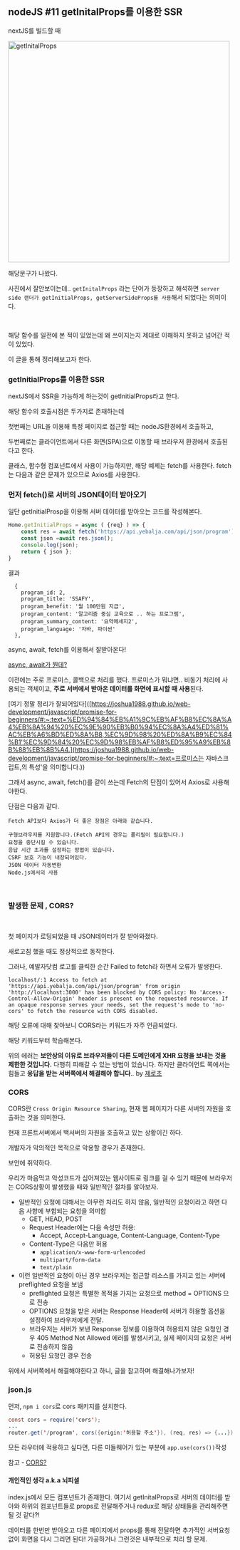 ## nodeJS #11 getInitalProps를 이용한 SSR



nextJS를 빌드할 때 

<img width="497" alt="getInitalProps" src="https://user-images.githubusercontent.com/55486644/88262833-e8a5d700-cd03-11ea-8c8c-05f7af18e16d.PNG">

해당문구가 나왔다.

사진에서 잘안보이는데.. `getInitalProps` 라는 단어가 등장하고 해석하면 `server side 랜더가 getInitialProps, getServerSideProps를 사용`해서 되었다는 의미이다.



<br>

해당 함수를 일전에 본 적이 있었는데 왜 쓰이지는지 제대로 이해하지 못하고 넘어간 적이 있었다.

이 글을 통해 정리해보고자 한다.



### getInitialProps를 이용한 SSR

nextJS에서 SSR을 가능하게 하는것이 getInitialProps라고 한다.

해당 함수의 호출시점은 두가지로 존재하는데

첫번째는 URL을 이용해 특정 페이지로 접근할 때는 nodeJS환경에서 호출하고,

두번째로는 클라이언트에서 다른 화면(SPA)으로 이동할 때 브라우저 환경에서 호출된다고 한다.

클래스, 함수형 컴포넌트에서 사용이 가능하지만, 해당 예제는 fetch를 사용한다. fetch는 다음과 같은 문제가 있으므로 Axios를 사용한다.



### 먼저 fetch()로 서버의 JSON데이터 받아오기



일단 getInitialProsp을 이용해 서버 데이터를 받아오는 코드를 작성해본다.



```javascript
Home.getInitialProps = async ( {req} ) => {
	const res = await fetch('https://api.yebalja.com/api/json/program');
	const json =await res.json();
	console.log(json);
	return { json };
}

```

결과

```
  {
    program_id: 2,
    program_title: 'SSAFY',
    program_benefit: '월 100만원 지급',
    program_content: '알고리즘 중심 교육으로 .. 하는 프로그램',     
    program_summary_content: '요약메세지2',
    program_language: '자바, 파이썬'
  },
```

async, await, fetch를 이용해서 잘받아온다!

[async, await가 뭔데?]([https://velog.io/@secho/React-08-%EB%B9%84%EB%8F%99%EA%B8%B0%EC%B2%98%EB%A6%AC%EB%AC%B8%EB%B2%95](https://velog.io/@secho/React-08-비동기처리문법))

이전에는 주로 프로미스, 콜백으로 처리를 했다. 프로미스가 뭐냐면.. 비동기 처리에 사용되는 객체이고, **주로 서버에서 받아온 데이터를 화면에 표시할 때 사용**된다.

[여기 정말 정리가 잘되어있다]([https://joshua1988.github.io/web-development/javascript/promise-for-beginners/#:~:text=%ED%94%84%EB%A1%9C%EB%AF%B8%EC%8A%A4%EB%8A%94%20%EC%9E%90%EB%B0%94%EC%8A%A4%ED%81%AC%EB%A6%BD%ED%8A%B8,%EC%9D%98%20%ED%8A%B9%EC%84%B1'%EC%9D%84%20%EC%9D%98%EB%AF%B8%ED%95%A9%EB%8B%88%EB%8B%A4.](https://joshua1988.github.io/web-development/javascript/promise-for-beginners/#:~:text=프로미스는 자바스크립트,의 특성'을 의미합니다.))

그래서 async, await, fetch()를 같이 쓰는데 Fetch의 단점이 있어서 Axios로 사용해야한다.





단점은 다음과 같다.

```
Fetch API보다 Axios가 더 좋은 장점은 아래와 같습니다.

구형브라우저를 지원합니다.(Fetch API의 경우는 폴리필이 필요합니다.)
요청을 중단시킬 수 있습니다.
응답 시간 초과를 설정하는 방법이 있습니다.
CSRF 보호 기능이 내장되어있다.
JSON 데이터 자동변환
Node.js에서의 사용
```



<br>

### 발생한 문제 , CORS?

<br>

첫 페이지가 로딩되었을 때 JSON데이터가 잘 받아와졌다.

새로고침 했을 때도 정상적으로 동작한다.

그러나, 예발자닷컴 로고를 클릭한 순간 Failed to fetch라 하면서 오류가 발생한다.

```
localhost/:1 Access to fetch at 'https://api.yebalja.com/api/json/program' from origin 'http://localhost:3000' has been blocked by CORS policy: No 'Access-Control-Allow-Origin' header is present on the requested resource. If an opaque response serves your needs, set the request's mode to 'no-cors' to fetch the resource with CORS disabled.
```

해당 오류에 대해 찾아보니 CORS라는 키워드가 자주 언급되었다.

해당 키워드부터 학습해본다.

위의 에러는 **보안상의 이유로 브라우저들이 다른 도메인에게 XHR 요청을 보내는 것을 제한한 것입니다.** 다행히 피해갈 수 있는 방법이 있습니다. 하지만 클라이언트 쪽에서는 힘들고 **응답을 받는 서버쪽에서 해결해야 합니다**.. by [제로초](https://www.zerocho.com/category/NodeJS/post/5a6c347382ee09001b91fb6a)



### CORS

CORS란 `Cross Origin Resource Sharing`, 현재 웹 페이지가 다른 서버의 자원을 호출하는 것을 의미한다.

현재 프론트서버에서 백서버의 자원을 호출하고 있는 상황이긴 하다.

개발자가 악의적인 목적으로 악용할 경우가 존재한다.

보안에 취약하다.

우리가 마음먹고 악성코드가 심어져있는 웹사이트로 링크를 걸 수 있기 때문에 브라우저는 CORS상황이 발생했을 때와 일반적인 절차를 알아보자.

- 일반적인 요청에 대해서는 아무런 처리도 하지 않음, 일반적인 요청이라고 하면 다음 사항에 부합되는 요청을 의미함
  - GET, HEAD, POST
  - Request Header에는 다음 속성만 허용:
    - Accept, Accept-Language, Content-Language, Content-Type
  - Content-Type은 다음만 허용
    - `application/x-www-form-urlencoded`
    - `multipart/form-data`
    - `text/plain`
- 이런 일반적인 요청이 아닌 경우 브라우저는 접근할 리소스를 가지고 있는 서버에 preflighted 요청을 보냄
  - preflighted 요청은 특별한 목적을 가지는 요청으로 method = OPTIONS 으로 전송
  - OPTIONS 요청을 받은 서버는 Response Header에 서버가 허용할 옵션을 설정하여 브라우저에게 전달.
  - 브라우저는 서버가 보낸 Response 정보를 이용하여 허용되지 않은 요청인 경우 405 Method Not Allowed 에러를 발생시키고, 실제 페이지의 요청은 서버로 전송하지 않음
  - 허용된 요청인 경우 전송



위에서 서버쪽에서 해결해야한다고 하니, 글을 참고하며 해결해나가보자!



### json.js

먼저, `npm i cors`로 cors 패키지를 설치한다.



```java
const cors = require('cors');
...
router.get('/program', cors({origin:'허용할 주소'}), (req, res) => {...});
```



모든 라우터에 적용하고 싶다면, 다른 미들웨어가 있는 부분에 `app.use(cors())`작성



참고 - [CORS?]([https://www.popit.kr/cors-preflight-%EC%9D%B8%EC%A6%9D-%EC%B2%98%EB%A6%AC-%EA%B4%80%EB%A0%A8-%EC%82%BD%EC%A7%88/](https://www.popit.kr/cors-preflight-인증-처리-관련-삽질/))









#### 개인적인 생각 a.k.a 뇌피셜

index.js에서 모든 컴포넌트가 존재한다. 여기서 getInitalProps로 서버의 데이터를 받아와 하위의 컴포넌트들로 props로 전달해주거나 redux로 해당 상태들을 관리해주면 될 것 같다?!

데이터를 한번만 받아오고 다른 페이지에서 props를 통해 전달하면 추가적인 서버요청없이 화면을 다시 그리면 된다! 가공하거나 그런것은 내부적으로 처리 할 문제.

